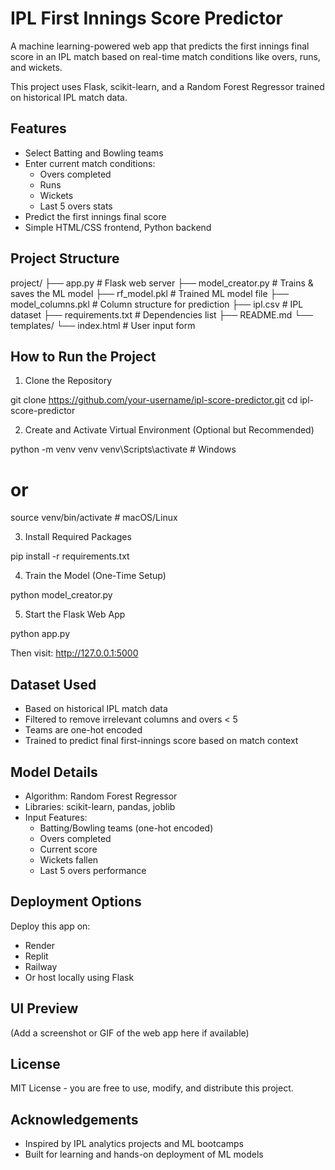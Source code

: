# IPL First Innings Score Predictor

A machine learning-powered web app that predicts the first innings final score in an IPL match based on real-time match conditions like overs, runs, and wickets.

This project uses Flask, scikit-learn, and a Random Forest Regressor trained on historical IPL match data.

## Features

- Select Batting and Bowling teams
- Enter current match conditions:
  - Overs completed
  - Runs
  - Wickets
  - Last 5 overs stats
- Predict the first innings final score
- Simple HTML/CSS frontend, Python backend

## Project Structure

project/
├── app.py                  # Flask web server
├── model_creator.py        # Trains & saves the ML model
├── rf_model.pkl            # Trained ML model file
├── model_columns.pkl       # Column structure for prediction
├── ipl.csv                 # IPL dataset
├── requirements.txt        # Dependencies list
├── README.md
└── templates/
    └── index.html          # User input form

## How to Run the Project

1. Clone the Repository

git clone https://github.com/your-username/ipl-score-predictor.git
cd ipl-score-predictor

2. Create and Activate Virtual Environment (Optional but Recommended)

python -m venv venv
venv\Scripts\activate       # Windows
# or
source venv/bin/activate    # macOS/Linux

3. Install Required Packages

pip install -r requirements.txt

4. Train the Model (One-Time Setup)

python model_creator.py

5. Start the Flask Web App

python app.py

Then visit: http://127.0.0.1:5000

## Dataset Used

- Based on historical IPL match data
- Filtered to remove irrelevant columns and overs < 5
- Teams are one-hot encoded
- Trained to predict final first-innings score based on match context

## Model Details

- Algorithm: Random Forest Regressor
- Libraries: scikit-learn, pandas, joblib
- Input Features:
  - Batting/Bowling teams (one-hot encoded)
  - Overs completed
  - Current score
  - Wickets fallen
  - Last 5 overs performance

## Deployment Options

Deploy this app on:
- Render
- Replit
- Railway
- Or host locally using Flask

## UI Preview

(Add a screenshot or GIF of the web app here if available)

## License

MIT License - you are free to use, modify, and distribute this project.

## Acknowledgements

- Inspired by IPL analytics projects and ML bootcamps
- Built for learning and hands-on deployment of ML models
